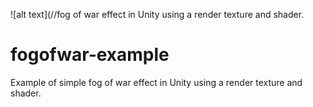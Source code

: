 ![alt text](//fog of war effect in Unity using a render texture and shader.

 # fogofwar-example
 Example of simple fog of war effect in Unity using a render texture and shader.
